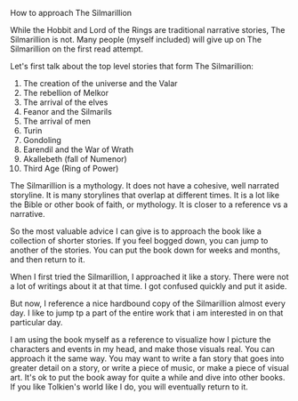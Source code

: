 How to approach The Silmarillion

While the Hobbit and Lord of the Rings are traditional narrative stories, The Silmarillion is not. 
Many people (myself included) will give up on The Silmarillion on the first read attempt.

Let's first talk about the top level stories that form The Silmarillion:

1.  The creation of the universe and the Valar
2.  The rebellion of Melkor
3.  The arrival of the elves
4.  Feanor and the Silmarils
5.  The arrival of men
6.  Turin
7.  Gondoling
8.  Earendil and the War of Wrath
9.  Akallebeth (fall of Numenor)
10. Third Age (Ring of Power)

The Silmarillion is a mythology. It does not have a cohesive, well narrated storyline. It is many storylines that overlap at different times.
It is a lot like the Bible or other book of faith, or mythology. It is closer to a reference vs a narrative.

So the most valuable advice I can give is to approach the book like a collection of shorter stories. If you feel bogged down, you can jump to another of the stories.
You can put the book down for weeks and months, and then return to it.

When I first tried the Silmarillion, I approached it like a story. There were not a lot of writings about it at that time. I got confused quickly and put it aside.

But now, I reference a nice hardbound copy of the Silmarillion almost every day. I like to jump tp a part of the entire work that i am interested in on that particular day.

I am using the book myself as a reference to visualize how I picture the characters and events in my head, and make those visuals real. You can approach it the same way. You may want to write a fan story that goes into greater detail on a story, or write a piece of music, or make a piece of visual art.
It's ok to put the book away for quite a while and dive into other books. If you like Tolkien's world like I do, you will eventually return to it.
